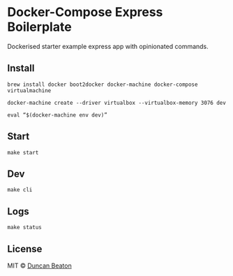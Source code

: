 # Docker-Compose Express Boilerplate

Dockerised starter example express app with opinionated commands.

## Install

```
brew install docker boot2docker docker-machine docker-compose virtualmachine
````
```
docker-machine create --driver virtualbox --virtualbox-memory 3076 dev
```
```
eval “$(docker-machine env dev)”
```

## Start

```
make start
```

## Dev

```
make cli
```

## Logs

```
make status
```

## License

MIT © [Duncan Beaton](http://dunckr.com)
